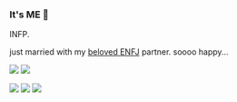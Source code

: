
### It's ME 👋
INFP.

just married with my [beloved ENFJ](https://github.com/imaginaryENFJwomanITenthusiast) partner.
soooo happy...

![](https://img.shields.io/badge/Django-092E20?style=for-the-badge&logo=django&logoColor=green) ![](https://img.shields.io/badge/React-20232A?style=for-the-badge&logo=react&logoColor=61DAFB)

![](https://badgen.net/badge/react/%E2%98%85%E2%98%85%E2%98%85%E2%98%85%E2%98%86) ![](https://badgen.net/badge/django/%E2%98%85%E2%98%85%E2%98%85%E2%98%85%E2%98%86/green?icon=react) ![](https://badgen.net/badge/python/%E2%98%85%E2%98%85%E2%98%85%E2%98%86%E2%98%86/blue?icon=react)



